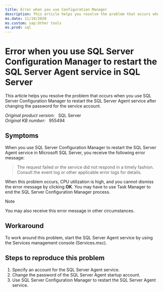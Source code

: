 ```yaml
---
title: Error when you use Configuration Manager
description: This article helps you resolve the problem that occurs when you use SQL Server Configuration Manager to restart the SQL Server Agent service after changing the password for the service account.
ms.date: 11/19/2020
ms.custom: sap:Other tools
ms.prod: sql
---
```

# Error when you use SQL Server Configuration Manager to restart the SQL Server Agent service in SQL Server

This article helps you resolve the problem that occurs when you use SQL Server Configuration Manager to restart the SQL Server Agent service after changing the password for the service account.

_Original product version:_ &nbsp; SQL Server  
_Original KB number:_ &nbsp; 955494

## Symptoms

When you use SQL Server Configuration Manager to restart the SQL Server Agent service in Microsoft SQL Server, you receive the following error message:

> The request failed or the service did not respond in a timely fashion. Consult the event log or other applicable error logs for details.

When this problem occurs, CPU utilization is high, and you cannot dismiss the error message by clicking **OK**. You may have to use Task Manager to end the SQL Server Configuration Manager process.

> [!NOTE]
> You may also receive this error message in other circumstances.

## Workaround

To work around this problem, start the SQL Server Agent service by using the Services management console (Services.msc).

## Steps to reproduce this problem

1. Specify an account for the SQL Server Agent service.
2. Change the password of the SQL Server Agent startup account.
3. Use SQL Server Configuration Manager to restart the SQL Server Agent service.
